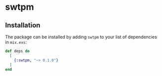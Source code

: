# swtpm

## Installation

The package can be installed by adding `swtpm` to your list of dependencies
in `mix.exs`:

```elixir
def deps do
  [
    {:swtpm, "~> 0.1.0"}
  ]
end
```
